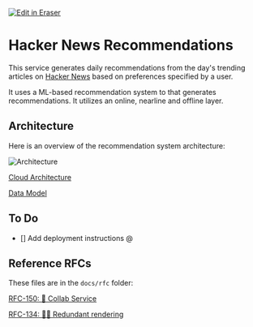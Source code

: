 [![Edit in Eraser](https://firebasestorage.googleapis.com/v0/b/second-petal-295822.appspot.com/o/images%2Fgithub%2FOpen%20in%20Eraser.svg?alt=media&token=968381c8-a7e7-472a-8ed6-4a6626da5501)](https://app.eraser.io/workspace/1s1ejO9V9pJ5S8wEbFQq)
# Hacker News Recommendations
This service generates daily recommendations from the day's trending articles on [﻿Hacker News](https://news.ycombinator.com/) based on preferences specified by a user.

It uses a ML-based recommendation system to that generates recommendations. It utilizes an online, nearline and offline layer.

## Architecture
Here is an overview of the recommendation system architecture:

![Architecture](https://firebasestorage.googleapis.com/v0/b/second-petal-295822.appspot.com/o/images%2Fworkspaces%2F1s1ejO9V9pJ5S8wEbFQq%2FreS6fUv66LcKWYn8yV2OvCPvwSm2%2F---figure---aXPGR-BfSjgrHhIbL3QX----figure---iRsDjD3F9GM815UdBCoKXA.svg?alt=media&token=d618f63c-2dab-4efc-a3f6-bd069e97c1e8 "Architecture")

[﻿Cloud Architecture](https://app.eraser.io/workspace/1s1ejO9V9pJ5S8wEbFQq?elements=AIk1vY3nsw7UwO2-C7sIgA) 

[﻿Data Model](https://app.eraser.io/workspace/1s1ejO9V9pJ5S8wEbFQq?elements=8JzyCK2FluxHKs43uPerDg) 

## To Do
- [] Add deployment instructions  @ 
## Reference RFCs
These files are in the `docs/rfc` folder:

[﻿RFC-150: 🤝 Collab Service](https://app.eraser.io/workspace/qR5zDsnNSoTLGuW2KgEy) 

[﻿RFC-134: 🚴‍♀️ Redundant rendering](https://app.eraser.io/workspace/EHPzWziuWnzDP1Kk8tXv) 

 


























<!--- Eraser file: https://app.eraser.io/workspace/1s1ejO9V9pJ5S8wEbFQq --->